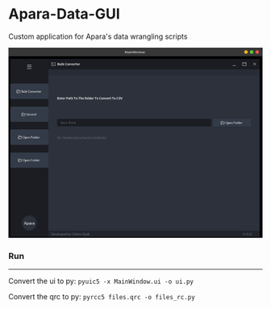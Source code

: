 # Apara-Data-GUI
Custom application for Apara's data wrangling scripts

![Untitled](readme_images/Untitled.png)

### Run
---
Convert the ui to py: `pyuic5 -x MainWindow.ui -o ui.py`

Convert the qrc to py: `pyrcc5 files.qrc -o files_rc.py`